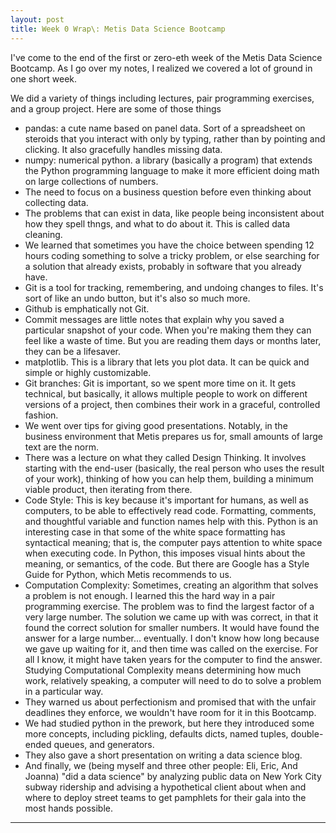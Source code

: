```yaml
---
layout: post
title: Week 0 Wrap\: Metis Data Science Bootcamp
---
```


I've come to the end of the first or zero-eth week of the Metis Data Science Bootcamp. As I go over my notes, I realized we covered a lot of ground in one short week.


We did a variety of things including lectures, pair programming exercises, and a group project. Here are some of those things
- pandas: a cute name based on panel data. Sort of a spreadsheet on steroids that you interact with only by typing, rather than by pointing and clicking. It also gracefully handles missing data.
- numpy: numerical python. a library (basically a program) that extends the Python programming language to make it more efficient doing math on large collections of numbers.
- The need to focus on a business question before even thinking about collecting data.
- The problems that can exist in data, like people being inconsistent about how they spell thngs, and what to do about it. This is called data cleaning.
- We learned that sometimes you have the choice between spending 12 hours coding something to solve a tricky problem, or else searching for a solution that already exists, probably in software that you already have.
- Git is a tool for tracking, remembering, and undoing changes to files. It's sort of like an undo button, but it's also so much more.
- Github is emphatically not Git.
- Commit messages are little notes that explain why you saved a particular snapshot of your code. When you're making them they can feel like a waste of time. But you are reading them days or months later, they can be a lifesaver.
- matplotlib. This is a library that lets you plot data. It can be quick and simple or highly customizable. 
- Git branches: Git is important, so we spent more time on it. It gets technical, but basically, it allows multiple people to work on different versions of a project, then combines their work in a graceful, controlled fashion.
- We went over tips for giving good presentations. Notably, in the business environment that Metis prepares us for, small amounts of large text are the norm.
- There was a lecture on what they called Design Thinking. It involves starting with the end-user (basically, the real person who uses the result of your work), thinking of how you can help them, building a minimum viable product, then iterating from there.
- Code Style: This is key because it's important for humans, as well as computers, to be able to effectively read code. Formatting, comments, and thoughtful variable and function names help with this. Python is an interesting case in that some of the white space formatting has syntactical meaning; that is, the computer pays attention to white space when executing code. In Python, this imposes visual hints about the meaning, or semantics, of the code. But there are Google has a Style Guide for Python, which Metis recommends to us.
- Computation Complexity: Sometimes, creating an algorithm that solves a problem is not enough. I learned this the hard way in a pair programming exercise. The problem was to find the largest factor of a very large number. The solution we came up with was correct, in that it found the correct solution for smaller numbers. It would have found the answer for a large number... eventually. I don't know how long because we gave up waiting for it, and then time was called on the exercise. For all I know, it might have taken years for the computer to find the answer. Studying Computational Complexity means determining how much work, relatively speaking, a computer will need to do to solve a problem in a particular way.
- They warned us about perfectionism and promised that with the unfair deadlines they enforce, we wouldn't have room for it in this Bootcamp.
- We had studied python in the prework, but here they introduced some more concepts, including pickling, defaults dicts, named tuples, double-ended queues, and generators.
- They also gave a short presentation on writing a data science blog.
- And finally, we (being myself and three other people: Eli, Eric, And Joanna) "did a data science" by analyzing public data on New York City subway ridership and advising a hypothetical client about when and where to deploy street teams to get pamphlets for their gala into the most hands possible.

-----
